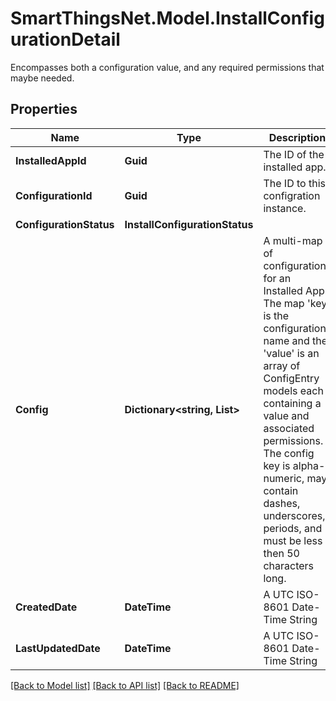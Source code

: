 # SmartThingsNet.Model.InstallConfigurationDetail
Encompasses both a configuration value, and any required permissions that maybe needed.
## Properties

Name | Type | Description | Notes
------------ | ------------- | ------------- | -------------
**InstalledAppId** | **Guid** | The ID of the installed app. | [optional] 
**ConfigurationId** | **Guid** | The ID to this configration instance. | [optional] 
**ConfigurationStatus** | **InstallConfigurationStatus** |  | [optional] 
**Config** | **Dictionary&lt;string, List&gt;** | A multi-map of configurations for an Installed App.  The map &#39;key&#39; is the configuration name and the &#39;value&#39; is an array of ConfigEntry models each containing a value and associated permissions.  The config key is alpha-numeric, may contain dashes, underscores, periods, and must be less then 50 characters long.  | [optional] 
**CreatedDate** | **DateTime** | A UTC ISO-8601 Date-Time String | [optional] 
**LastUpdatedDate** | **DateTime** | A UTC ISO-8601 Date-Time String | [optional] 

[[Back to Model list]](../README.md#documentation-for-models) [[Back to API list]](../README.md#documentation-for-api-endpoints) [[Back to README]](../README.md)

